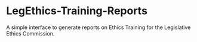 LegEthics-Training-Reports
==========================

A simple interface to generate reports on Ethics Training for the Legislative Ethics Commission.
